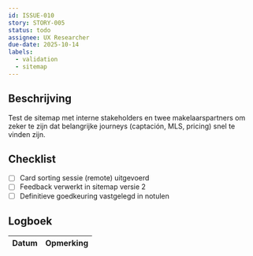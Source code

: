 ```yaml
---
id: ISSUE-010
story: STORY-005
status: todo
assignee: UX Researcher
due-date: 2025-10-14
labels:
  - validation
  - sitemap
---
```


## Beschrijving
Test de sitemap met interne stakeholders en twee makelaarspartners om zeker te zijn dat belangrijke journeys (captación, MLS, pricing) snel te vinden zijn.

## Checklist
- [ ] Card sorting sessie (remote) uitgevoerd
- [ ] Feedback verwerkt in sitemap versie 2
- [ ] Definitieve goedkeuring vastgelegd in notulen

## Logboek
| Datum | Opmerking |
|-------|-----------|
